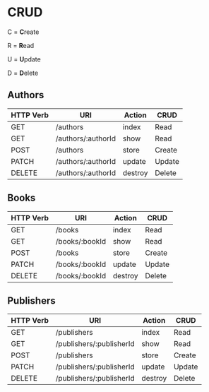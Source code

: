 # CRUD

C = **C**reate

R = **R**ead

U = **U**pdate

D = **D**elete

## Authors

| HTTP Verb | URI                | Action  | CRUD   |
|-----------|--------------------|---------|--------|
| GET       | /authors           | index   | Read   |
| GET       | /authors/:authorId | show    | Read   |
| POST      | /authors           | store   | Create |
| PATCH     | /authors/:authorId | update  | Update |
| DELETE    | /authors/:authorId | destroy | Delete |

## Books

| HTTP Verb | URI                | Action  | CRUD   |
|-----------|--------------------|---------|--------|
| GET       | /books             | index   | Read   |
| GET       | /books/:bookId     | show    | Read   |
| POST      | /books             | store   | Create |
| PATCH     | /books/:bookId     | update  | Update |
| DELETE    | /books/:bookId     | destroy | Delete |

## Publishers

| HTTP Verb | URI                      | Action  | CRUD   |
|-----------|--------------------------|---------|--------|
| GET       | /publishers              | index   | Read   |
| GET       | /publishers/:publisherId | show    | Read   |
| POST      | /publishers              | store   | Create |
| PATCH     | /publishers/:publisherId | update  | Update |
| DELETE    | /publishers/:publisherId | destroy | Delete |
